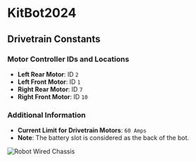 # KitBot2024

## Drivetrain Constants

### Motor Controller IDs and Locations
- **Left Rear Motor**: ID `2`
- **Left Front Motor**: ID `1`
- **Right Rear Motor**: ID `7`
- **Right Front Motor**: ID `10`

### Additional Information
- **Current Limit for Drivetrain Motors**: `60 Amps`
- **Note**: The battery slot is considered as the back of the bot.

![Robot Wired Chassis](https://imgur.com/W02fGE6.jpg)
